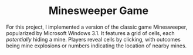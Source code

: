 <h1 align="center">Minesweeper Game</h1>

<p>For this project, I implemented a version of the classic game Minesweeper, popularized by Microsoft Windows 3.1. It features a grid of cells, each <i>potentially</i> hiding a mine. Players reveal cells by clicking, with outcomes being mine explosions or numbers indicating the location of nearby mines.</p>
